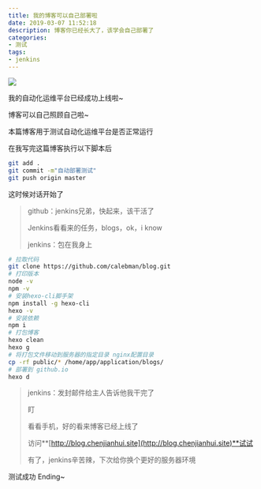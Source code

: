 ```yaml
---
title: 我的博客可以自己部署啦
date: 2019-03-07 11:52:18
description: 博客你已经长大了，该学会自己部署了
categories: 
- 测试
tags: 
- jenkins
---
```


![](https://resources.chenjianhui.site/2019-03-07-home-pic.jpg)
<!-- more -->

我的自动化运维平台已经成功上线啦~

博客可以自己照顾自己啦~

本篇博客用于测试自动化运维平台是否正常运行

在我写完这篇博客执行以下脚本后

```bash
git add .
git commit -m"自动部署测试"
git push origin master
```

这时候对话开始了

> github：jenkins兄弟，快起来，该干活了
>
> Jenkins看看来的任务，blogs，ok，i know
>
> jenkins：包在我身上
```bash
# 拉取代码
git clone https://github.com/calebman/blog.git
# 打印版本
node -v
npm -v
# 安装hexo-cli脚手架
npm install -g hexo-cli
hexo -v
# 安装依赖
npm i
# 打包博客
hexo clean
hexo g
# 将打包文件移动到服务器的指定目录 nginx配置目录
cp -rf public/* /home/app/application/blogs/
# 部署到 github.io
hexo d
```

> jenkins：发封邮件给主人告诉他我干完了
>
> 盯
>
> 看看手机，好的看来博客已经上线了
>
> 访问**[http://blog.chenjianhui.site](http://blog.chenjianhui.site)**试试
>
> 有了，jenkins辛苦辣，下次给你换个更好的服务器环境

测试成功
Ending~

